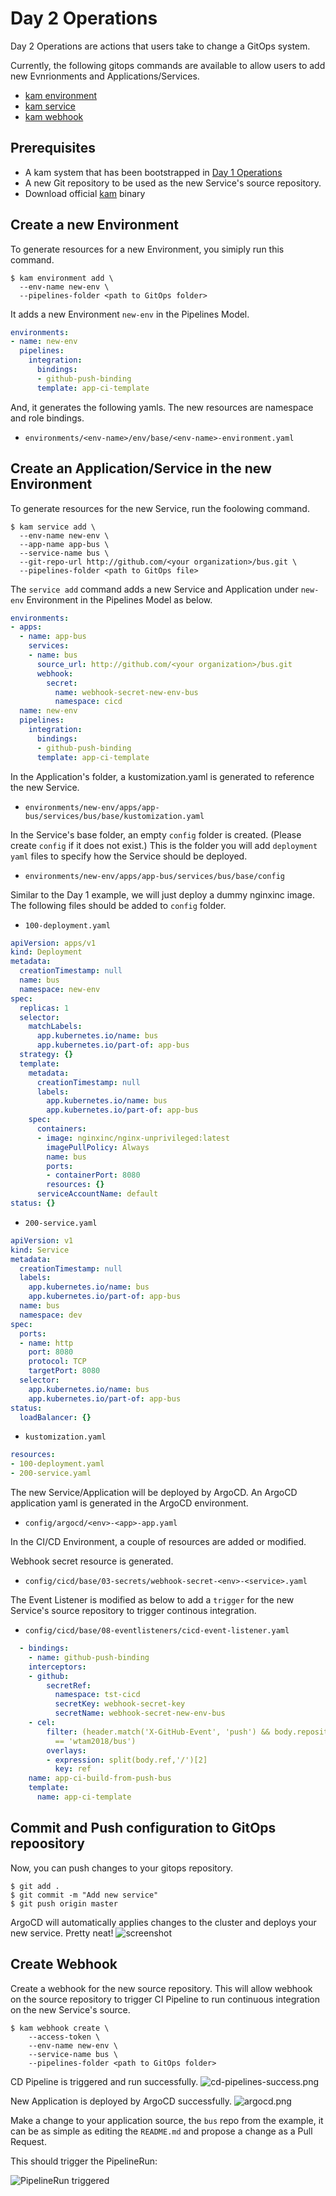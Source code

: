 # Day 2 Operations

Day 2 Operations are actions that users take to change a GitOps system.

Currently, the following gitops commands are available to allow users to add new
Evnrionments and Applications/Services.

* [kam environment](../../commands/environment)
* [kam service](../../commands/service)
* [kam webhook](../../commands/webhook)

## Prerequisites

* A kam system that has been bootstrapped in [Day 1 Operations](../day1)
* A new Git repository to be used as the new Service's source repository.
* Download official [kam](https://github.com/redhat-developer/kam/releases/latest) binary

## Create a new Environment

To generate resources for a new Environment, you simiply run this command.

```shell
$ kam environment add \
  --env-name new-env \
  --pipelines-folder <path to GitOps folder>
```

It adds a new Environment `new-env` in the Pipelines Model.

```yaml
environments:
- name: new-env
  pipelines:
    integration:
      bindings:
      - github-push-binding
      template: app-ci-template
```

And, it generates the following yamls.  The new resources are namespace and role bindings.

* `environments/<env-name>/env/base/<env-name>-environment.yaml`

## Create an Application/Service in the new Environment

To generate resources for the new Service, run the foolowing command.

```shell
$ kam service add \
  --env-name new-env \
  --app-name app-bus \
  --service-name bus \
  --git-repo-url http://github.com/<your organization>/bus.git \
  --pipelines-folder <path to GitOps file>
```


The `service add` command adds a new Service and Application under `new-env` Environment in the Pipelines Model as below.

```yaml
environments:
- apps:
  - name: app-bus
    services:
    - name: bus
      source_url: http://github.com/<your organization>/bus.git
      webhook:
        secret:
          name: webhook-secret-new-env-bus
          namespace: cicd
  name: new-env
  pipelines:
    integration:
      bindings:
      - github-push-binding
      template: app-ci-template
```

In the Application's folder, a kustomization.yaml is generated to reference the new Service.

* `environments/new-env/apps/app-bus/services/bus/base/kustomization.yaml`

In the Service's base folder, an empty `config` folder is created.   (Please create `config` if it does not exist.)  This is the folder you will add `deployment yaml` files to specify how the Service should be deployed.

* `environments/new-env/apps/app-bus/services/bus/base/config`

Similar to the Day 1 example, we will just deploy a dummy nginxinc image.  The following files should be added to `config` folder.

* `100-deployment.yaml`

```yaml
apiVersion: apps/v1
kind: Deployment
metadata:
  creationTimestamp: null
  name: bus
  namespace: new-env
spec:
  replicas: 1
  selector:
    matchLabels:
      app.kubernetes.io/name: bus
      app.kubernetes.io/part-of: app-bus
  strategy: {}
  template:
    metadata:
      creationTimestamp: null
      labels:
        app.kubernetes.io/name: bus
        app.kubernetes.io/part-of: app-bus
    spec:
      containers:
      - image: nginxinc/nginx-unprivileged:latest
        imagePullPolicy: Always
        name: bus
        ports:
        - containerPort: 8080
        resources: {}
      serviceAccountName: default
status: {}
```

* `200-service.yaml`
```yaml
apiVersion: v1
kind: Service
metadata:
  creationTimestamp: null
  labels:
    app.kubernetes.io/name: bus
    app.kubernetes.io/part-of: app-bus
  name: bus
  namespace: dev
spec:
  ports:
  - name: http
    port: 8080
    protocol: TCP
    targetPort: 8080
  selector:
    app.kubernetes.io/name: bus
    app.kubernetes.io/part-of: app-bus
status:
  loadBalancer: {}
```

* `kustomization.yaml`

```yaml
resources:
- 100-deployment.yaml
- 200-service.yaml
```

The new Service/Application will be deployed by ArgoCD.   An ArgoCD application yaml is generated in the ArgoCD environment.

* `config/argocd/<env>-<app>-app.yaml`

In the CI/CD Environment, a couple of resources are added or modified.

Webhook secret resource is generated.

* `config/cicd/base/03-secrets/webhook-secret-<env>-<service>.yaml`

The Event Listener is modified as below to add a `trigger` for the new Service's source repository to trigger continous integration.

* `config/cicd/base/08-eventlisteners/cicd-event-listener.yaml`

```yaml
  - bindings:
    - name: github-push-binding
    interceptors:
    - github:
        secretRef:
          namespace: tst-cicd
          secretKey: webhook-secret-key
          secretName: webhook-secret-new-env-bus
    - cel:
        filter: (header.match('X-GitHub-Event', 'push') && body.repository.full_name
          == 'wtam2018/bus')
        overlays:
        - expression: split(body.ref,'/')[2]
          key: ref
    name: app-ci-build-from-push-bus
    template:
      name: app-ci-template
```
## Commit and Push configuration to GitOps repoository

Now, you can push changes to your gitops repository. 

```shell
$ git add .
$ git commit -m "Add new service"
$ git push origin master
```
 ArgoCD will automatically applies changes to the cluster and deploys your new service.   Pretty neat!
![screenshot](img/argocd-refresh.png)

## Create Webhook

Create a webhook for the new source repository.   This will allow webhook on the source repository to trigger CI Pipeline to run continuous integration on the new Service's source.

```shell
$ kam webhook create \
    --access-token \
    --env-name new-env \
    --service-name bus \
    --pipelines-folder <path to GitOps folder>
```


CD Pipeline is triggered and run successfully.
![cd-pipelines-success.png](img/pipeline-success.png)

New Application is deployed by ArgoCD successfully.
![argocd.png](img/argocd.png)

Make a change to your application source, the `bus` repo from the example, it
can be as simple as editing the `README.md` and propose a change as a
Pull Request.

This should trigger the PipelineRun:

![PipelineRun triggered](img/app-ci-pipeline.png)
